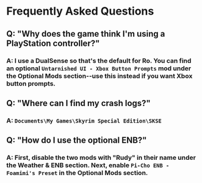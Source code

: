 # Frequently Asked Questions

## Q: "Why does the game think I'm using a PlayStation controller?"

### A: I use a DualSense so that's the default for Ro. You can find an optional `Untarnished UI - Xbox Button Prompts` mod under the Optional Mods section--use this instead if you want Xbox button prompts.

## Q: "Where can I find my crash logs?"

### A: `Documents\My Games\Skyrim Special Edition\SKSE`

## Q: "How do I use the optional ENB?"

### A: First, disable the two mods with "Rudy" in their name under the Weather & ENB section. Next, enable `Pi-Cho ENB - Foamimi's Preset` in the Optional Mods section.
